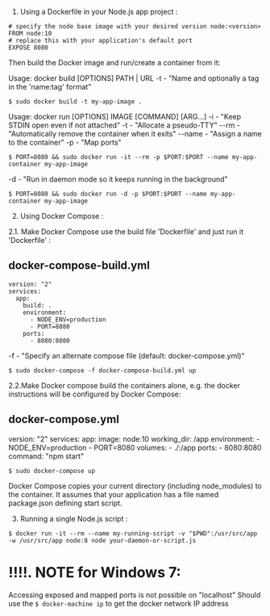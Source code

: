 1. Using a Dockerfile in your Node.js app project :

```
# specify the node base image with your desired version node:<version>
FROM node:10
# replace this with your application's default port
EXPOSE 8080
```

Then build the Docker image and run/create a container from it:

Usage:  docker build [OPTIONS] PATH | URL
-t      - "Name and optionally a tag in the 'name:tag' format"
```
$ sudo docker build -t my-app-image .
```

Usage:  docker run [OPTIONS] IMAGE [COMMAND] [ARG...]
-i      - "Keep STDIN open even if not attached"
-t      - "Allocate a pseudo-TTY"
--rm    - "Automatically remove the container when it exits"
--name  - "Assign a name to the container"
-p      - "Map ports"
```
$ PORT=8080 && sudo docker run -it --rm -p $PORT:$PORT --name my-app-container my-app-image
```

-d      - "Run in daemon mode so it keeps running in the background"
```
$ PORT=8080 && sudo docker run -d -p $PORT:$PORT --name my-app-container my-app-image
```

2. Using Docker Compose :

2.1. Make Docker Compose use the build file 'Dockerfile' and just run it 
'Dockerfile' :

docker-compose-build.yml
------------------------
```
version: "2"
services:
  app:
    build: .
    environment:
      - NODE_ENV=production
      - PORT=8080
    ports:
      - 8080:8080
```

-f   - "Specify an alternate compose file (default: docker-compose.yml)"
```
$ sudo docker-compose -f docker-compose-build.yml up
```

2.2.Make Docker compose build the containers alone, e.g. the docker instructions will be configured by Docker Compose:

docker-compose.yml
------------------------
version: "2"
services:
  app:
    image: node:10
    working_dir: /app
    environment:
      - NODE_ENV=production
      - PORT=8080
    volumes:
      - ./:/app
    ports:
      - 8080:8080
    command: "npm start"


```
$ sudo docker-compose up
```

Docker Compose copies your current directory (including node_modules) to the container. It assumes that your application has a file named package.json defining start script.

3. Running a single Node.js script :

```
$ docker run -it --rm --name my-running-script -v "$PWD":/usr/src/app -w /usr/src/app node:8 node your-daemon-or-script.js
```


# !!!!. NOTE for Windows 7:
Accessing exposed and mapped ports is not possible on "localhost"
Should use the ```$ docker-machine ip``` to get the docker network IP address